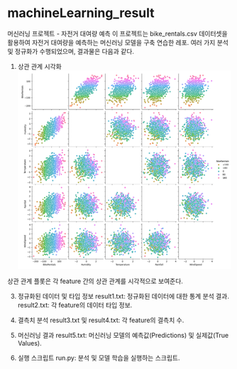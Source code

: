 # machineLearning_result

머신러닝 프로젝트 - 자전거 대여량 예측
이 프로젝트는 bike_rentals.csv 데이터셋을 활용하여 자전거 대여량을 예측하는 머신러닝 모델을 구축 연습한 레포.
여러 가지 분석 및 정규화가 수행되었으며, 결과물은 다음과 같다.

1. 상관 관계 시각화
![Correlation Plot](https://github.com/Azabell1993/machineLearning_result/blob/main/correlation_plot.png)

상관 관계 플롯은 각 feature 간의 상관 관계를 시각적으로 보여준다.

3. 정규화된 데이터 및 타입 정보
result1.txt: 정규화된 데이터에 대한 통계 분석 결과.
result2.txt: 각 feature의 데이터 타입 정보.

5. 결측치 분석
result3.txt 및 result4.txt: 각 feature의 결측치 수.

7. 머신러닝 결과
result5.txt: 머신러닝 모델의 예측값(Predictions) 및 실제값(True Values).

9. 실행 스크립트
run.py: 분석 및 모델 학습을 실행하는 스크립트.
